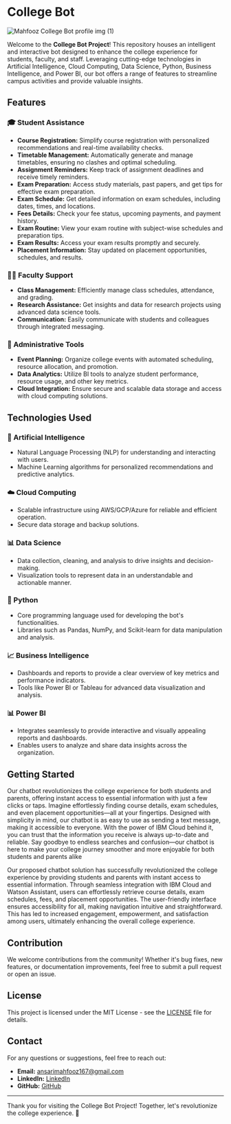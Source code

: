 
# College Bot 
![Mahfooz College Bot profile img (1)](https://github.com/Mahfooz167/Mahfooz_College_Bot/assets/138190810/0936ddf4-79be-4036-aea3-018d538559cc)

Welcome to the **College Bot Project**! This repository houses an intelligent and interactive bot designed to enhance the college experience for students, faculty, and staff. Leveraging cutting-edge technologies in Artificial Intelligence, Cloud Computing, Data Science, Python, Business Intelligence, and Power BI, our bot offers a range of features to streamline campus activities and provide valuable insights.


## Features

### 🎓 Student Assistance

- **Course Registration:** Simplify course registration with personalized recommendations and real-time availability checks.
- **Timetable Management:** Automatically generate and manage timetables, ensuring no clashes and optimal scheduling.
- **Assignment Reminders:** Keep track of assignment deadlines and receive timely reminders.
- **Exam Preparation:** Access study materials, past papers, and get tips for effective exam preparation.
- **Exam Schedule:** Get detailed information on exam schedules, including dates, times, and locations.
- **Fees Details:** Check your fee status, upcoming payments, and payment history.
- **Exam Routine:** View your exam routine with subject-wise schedules and preparation tips.
- **Exam Results:** Access your exam results promptly and securely.
- **Placement Information:** Stay updated on placement opportunities, schedules, and results.

### 🧑‍🏫 Faculty Support
- **Class Management:** Efficiently manage class schedules, attendance, and grading.
- **Research Assistance:** Get insights and data for research projects using advanced data science tools.
- **Communication:** Easily communicate with students and colleagues through integrated messaging.

### 🏢 Administrative Tools
- **Event Planning:** Organize college events with automated scheduling, resource allocation, and promotion.
- **Data Analytics:** Utilize BI tools to analyze student performance, resource usage, and other key metrics.
- **Cloud Integration:** Ensure secure and scalable data storage and access with cloud computing solutions.

## Technologies Used

### 🧠 Artificial Intelligence
- Natural Language Processing (NLP) for understanding and interacting with users.
- Machine Learning algorithms for personalized recommendations and predictive analytics.

### ☁️ Cloud Computing
- Scalable infrastructure using AWS/GCP/Azure for reliable and efficient operation.
- Secure data storage and backup solutions.

### 📊 Data Science
- Data collection, cleaning, and analysis to drive insights and decision-making.
- Visualization tools to represent data in an understandable and actionable manner.

### 🐍 Python
- Core programming language used for developing the bot's functionalities.
- Libraries such as Pandas, NumPy, and Scikit-learn for data manipulation and analysis.

### 📈 Business Intelligence
- Dashboards and reports to provide a clear overview of key metrics and performance indicators.
- Tools like Power BI or Tableau for advanced data visualization and analysis.

### 📊 Power BI
- Integrates seamlessly to provide interactive and visually appealing reports and dashboards.
- Enables users to analyze and share data insights across the organization.

## Getting Started
Our chatbot revolutionizes the college experience for both students and parents, offering instant access to essential information with just a few clicks or taps. Imagine effortlessly finding course details, exam schedules, and even placement opportunities—all at your fingertips. Designed with simplicity in mind, our chatbot is as easy to use as sending a text message, making it accessible to everyone. With the power of IBM Cloud behind it, you can trust that the information you receive is always up-to-date and reliable. Say goodbye to endless searches and confusion—our chatbot is here to make your college journey smoother and more enjoyable for both students and parents alike

Our proposed chatbot solution has successfully revolutionized the college experience by providing students and parents with instant access to essential information. Through seamless integration with IBM Cloud and Watson Assistant, users can effortlessly retrieve course details, exam schedules, fees, and placement opportunities. The user-friendly interface ensures accessibility for all, making navigation intuitive and straightforward. This has led to increased engagement, empowerment, and satisfaction among users, ultimately enhancing the overall college experience.

## Contribution

We welcome contributions from the community! Whether it's bug fixes, new features, or documentation improvements, feel free to submit a pull request or open an issue.


## License

This project is licensed under the MIT License - see the [LICENSE](LICENSE) file for details.

## Contact

For any questions or suggestions, feel free to reach out:
- **Email:** ansarimahfooz167@gmail.com
- **LinkedIn:** [LinkedIn](https://www.linkedin.com/in/mdmahfoozalamansari/)
- **GitHub:** [GitHub](https://github.com/Mahfooz167)

---

Thank you for visiting the College Bot Project! Together, let's revolutionize the college experience. 🚀
```
